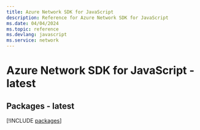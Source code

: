 ```yaml
---
title: Azure Network SDK for JavaScript
description: Reference for Azure Network SDK for JavaScript
ms.date: 04/04/2024
ms.topic: reference
ms.devlang: javascript
ms.service: network
---
```

# Azure Network SDK for JavaScript - latest
## Packages - latest
[!INCLUDE [packages](network-index.md)]
